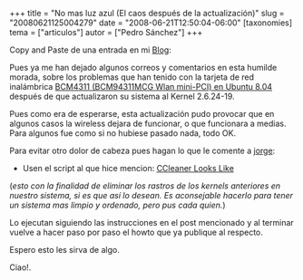 +++
title = "No mas luz azul (El caos después de la actualización)"
slug = "20080621125004279"
date = "2008-06-21T12:50:04-06:00"
[taxonomies]
tema = ["articulos"]
autor = ["Pedro Sánchez"]
+++

Copy and Paste de una entrada en mi [Blog](http://www.lepedre.com):

Pues ya me han dejado algunos correos y comentarios en esta humilde
morada, sobre los problemas que han tenido con la tarjeta de red
inalámbrica [BCM4311 (BCM94311MCG Wlan mini-PCI) en Ubuntu
8.04](http://lepedre.com/bcm4311-bcm94311mcg-wlan-mini-pci-en-ubuntu-804/)
después de que actualizaron su sistema al Kernel  2.6.24-19.

Pues como era de esperarse, esta actualización pudo provocar que en
algunos casos la wireless dejara de funcionar, o que funcionara a
medias. Para algunos fue como si no hubiese pasado nada, todo OK.

Para evitar otro dolor de cabeza pues hagan lo que le comente a
[jorge](http://sermonesadventistas.org):

-   Usen el script al que hice mencion: [CCleaner Looks
    Like](http://lepedre.com/ubuntu-limpio-ccleaner-looks-like)

(*esto con la finalidad de eliminar los rastros de los kernels
anteriores en nuestro sistema, si es que así lo desean. Es aconsejable
hacerlo para tener un sistema mas limpio y ordenado, pero pus cada
quien.*)

Lo ejecutan siguiendo las instrucciones en el post mencionado y al
terminar vuelve a hacer paso por paso el howto que ya publique al
respecto.

Espero esto les sirva de algo.

Ciao!.
